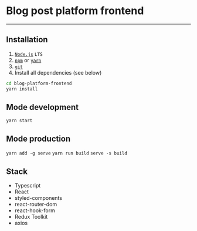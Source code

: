# Blog post platform frontend

---

## Installation

1. [`Node.js`](https://nodejs.org/) `LTS`
2. [`npm`](https://docs.npmjs.com/downloading-and-installing-node-js-and-npm) or
   [`yarn`](https://classic.yarnpkg.com/lang/en/docs/install/#windows-stable)
3. [`git`](https://git-scm.com/)
4. Install all dependencies (see below)

```sh
cd blog-platform-frontend
yarn install
```

## Mode development

`yarn start`

## Mode production

`yarn add -g serve` `yarn run build` `serve -s build`

## Stack

- Typescript
- React
- styled-components
- react-router-dom
- react-hook-form
- Redux Toolkit
- axios
